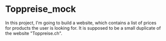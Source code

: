 # Toppreise_mock
In this project, I'm going to build a website, which contains a list of prices for products the user is looking for. It is supposed to be a small duplicate of the website "Toppreise.ch".
